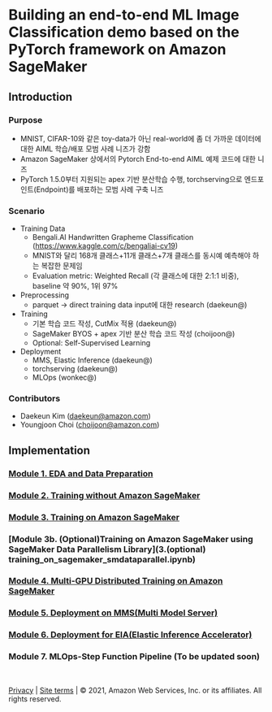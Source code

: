 # Building an end-to-end ML Image Classification demo based on the PyTorch framework on Amazon SageMaker

## Introduction

### Purpose
- MNIST, CIFAR-10와 같은 toy-data가 아닌 real-world에 좀 더 가까운 데이터에 대한 AIML 학습/배포 모범 사례 니즈가 강함
- Amazon SageMaker 상에서의 Pytorch End-to-end AIML 예제 코드에 대한 니즈 
- PyTorch 1.5.0부터 지원되는 apex 기반 분산학습 수행, torchserving으로 엔드포인트(Endpoint)를 배포하는 모범 사례 구축 니즈

### Scenario
- Training Data
    - Bengali.AI Handwritten Grapheme Classification (https://www.kaggle.com/c/bengaliai-cv19)
    - MNIST와 달리 168개 클래스+11개 클래스+7개 클래스를 동시예 예측해야 하는 복잡한 문제임
    - Evaluation metric: Weighted Recall (각 클래스에 대한 2:1:1 비중), baseline 약 90%, 1위 97%
- Preprocessing
    - parquet → direct training data input에 대한 research (daekeun@)
- Training
    - 기본 학습 코드 작성, CutMix 적용 (daekeun@)
    - SageMaker BYOS + apex 기반 분산 학습 코드 작성 (choijoon@)
    - Optional: Self-Supervised Learning
- Deployment
    - MMS, Elastic Inference (daekeun@)
    - torchserving (daekeun@)
    - MLOps (wonkec@)

### Contributors
- Daekeun Kim (daekeun@amazon.com)
- Youngjoon Choi (choijoon@amazon.com)

## Implementation

### [Module 1. EDA and Data Preparation](1.eda_and_data_split.ipynb)

### [Module 2. Training without Amazon SageMaker](2.training_local.ipynb)

### [Module 3. Training on Amazon SageMaker](3.training_on_sagemaker.ipynb)

### [Module 3b. (Optional)Training on Amazon SageMaker using SageMaker Data Parallelism Library](3.(optional) training_on_sagemaker_smdataparallel.ipynb)

### [Module 4. Multi-GPU Distributed Training on Amazon SageMaker](4.distributed_training_on_sagemaker.ipynb)

### [Module 5. Deployment on MMS(Multi Model Server)](5.deployment_on_mms.ipynb)

### [Module 6. Deployment for EIA(Elastic Inference Accelerator)](6.deployment_on_mms-eia.ipynb)

### Module 7. MLOps-Step Function Pipeline (To be updated soon)
<br>

[Privacy](https://aws.amazon.com/privacy/) | [Site terms](https://aws.amazon.com/terms/) | © 2021, Amazon Web Services, Inc. or its affiliates. All rights reserved.